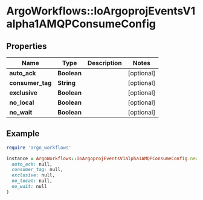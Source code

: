 # ArgoWorkflows::IoArgoprojEventsV1alpha1AMQPConsumeConfig

## Properties

| Name | Type | Description | Notes |
| ---- | ---- | ----------- | ----- |
| **auto_ack** | **Boolean** |  | [optional] |
| **consumer_tag** | **String** |  | [optional] |
| **exclusive** | **Boolean** |  | [optional] |
| **no_local** | **Boolean** |  | [optional] |
| **no_wait** | **Boolean** |  | [optional] |

## Example

```ruby
require 'argo_workflows'

instance = ArgoWorkflows::IoArgoprojEventsV1alpha1AMQPConsumeConfig.new(
  auto_ack: null,
  consumer_tag: null,
  exclusive: null,
  no_local: null,
  no_wait: null
)
```

